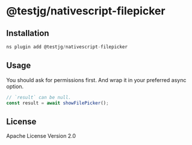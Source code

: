 # @testjg/nativescript-filepicker

## Installation

```javascript
ns plugin add @testjg/nativescript-filepicker
```

## Usage

You should ask for permissions first. And wrap it in your preferred async option.

```typescript
// `result` can be null.
const result = await showFilePicker();
```


## License

Apache License Version 2.0
